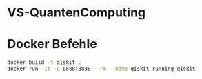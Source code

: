 # VS-QuantenComputing

# Docker Befehle

``` bash
docker build -t qiskit .
docker run -it -p 8888:8888 --rm --name qiskit-running qiskit
```